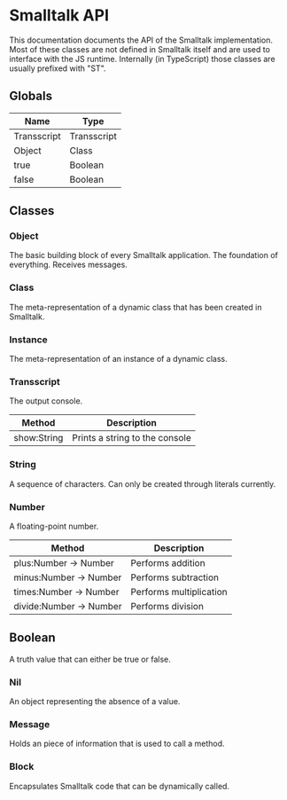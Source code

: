# Smalltalk API
This documentation documents the API of the Smalltalk implementation. Most of these classes are not defined in Smalltalk itself and are used to interface with the JS runtime. Internally (in TypeScript) those classes are usually prefixed with "ST".

## Globals
| Name | Type |
| ---- | ---- |
| Transscript | Transscript |
| Object | Class |
| true | Boolean |
| false | Boolean |

## Classes

### Object
The basic building block of every Smalltalk application. The foundation of everything. Receives messages.

### Class
The meta-representation of a dynamic class that has been created in Smalltalk.

### Instance
The meta-representation of an instance of a dynamic class.

### Transscript
The output console.

| Method | Description |
| ------ | ----------- |
| show:String | Prints a string to the console |

### String
A sequence of characters. Can only be created through literals currently.

### Number
A floating-point number.

| Method | Description |
| ------ | ----------- |
| plus:Number -> Number | Performs addition |
| minus:Number -> Number | Performs subtraction |
| times:Number -> Number | Performs multiplication |
| divide:Number -> Number | Performs division |

## Boolean
A truth value that can either be true or false.

### Nil
An object representing the absence of a value.

### Message
Holds an piece of information that is used to call a method.

### Block
Encapsulates Smalltalk code that can be dynamically called.